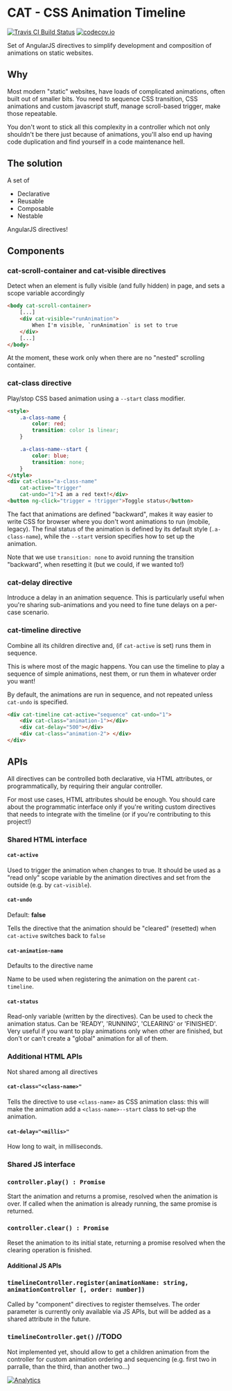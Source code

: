 # CAT - CSS Animation Timeline

[![Travis CI Build Status](https://travis-ci.org/artoale/angular-cat.svg)](https://travis-ci.org/artoale/angular-cat)
[![codecov.io](https://codecov.io/github/codecov/codecov-ruby/coverage.svg?branch=master)](https://codecov.io/github/codecov/codecov-ruby?branch=master)

Set of AngularJS directives to simplify development and composition of
animations on static websites.

## Why
Most modern "static" websites, have loads of complicated animations, often built
out of smaller bits.
You need to sequence CSS transition, CSS animations and custom javascript stuff, manage
scroll-based trigger, make those repeatable.

You don't wont to stick all this complexity in a controller which not only shouldn't be there just because of animations,
you'll also end up having code duplication and find yourself in a code maintenance hell.

## The solution

A set of
* Declarative
* Reusable
* Composable
* Nestable

AngularJS directives!

## Components

### cat-scroll-container and cat-visible directives
Detect when an element is fully visible (and fully hidden) in page, and sets
a scope variable accordingly

```html
<body cat-scroll-container>
    [...]
    <div cat-visible="runAnimation">
        When I'm visible, `runAnimation` is set to true
    </div>
    [...]
</body>
```
At the moment, these work only when there are no "nested" scrolling container.

### cat-class directive

Play/stop CSS based animation using a `--start` class modifier.


```html
<style>
    .a-class-name {
        color: red;
        transition: color 1s linear;
    }

    .a-class-name--start {
        color: blue;
        transition: none;
    }
</style>
<div cat-class="a-class-name"
    cat-active="trigger"
    cat-undo="1">I am a red text!</div>
<button ng-click="trigger = !trigger">Toggle status</button>
```

The fact that animations are defined "backward", makes it way easier to write CSS
for browser where you don't wont animations to run (mobile, legacy). The final status
of the animation is defined by its default style (`.a-class-name`), while the
`--start` version specifies how to set up the animation.

Note that we use `transition: none` to avoid running the transition "backward", when resetting it (but we could, if we wanted to!)

### cat-delay directive

Introduce a delay in an animation sequence. This is particularly useful when you're sharing
sub-animations and you need to fine tune delays on a per-case scenario.


### cat-timeline directive

Combine all its children directive and, (if `cat-active` is set) runs them in
sequence.

This is where most of the magic happens. You can use the timeline to play a sequence
of simple animations, nest them, or run them in whatever order you want!

By default, the animations are run in sequence, and not repeated unless `cat-undo` is specified.

```html
<div cat-timeline cat-active="sequence" cat-undo="1">
    <div cat-class="animation-1"></div>
    <div cat-delay="500"></div>
    <div cat-class="animation-2"> </div>
</div>
```


## APIs

All directives can be controlled both declarative, via HTML attributes, or
programmatically, by requiring their angular controller.

For most use cases, HTML attributes should be enough. You should care about the programmatic interface only if
you're writing custom directives that needs to integrate with the timeline (or if you're contributing to this project!)

### Shared HTML interface

#### `cat-active`
Used to trigger the animation when changes to true. It should be used as a "read only" scope variable by the animation directives and set from the outside (e.g. by `cat-visible`).

#### `cat-undo`
Default: **false**

Tells the directive that the animation should be "cleared" (resetted) when `cat-active` switches back to `false`

#### `cat-animation-name`
Defaults to the directive name

Name to be used when registering the animation on the parent `cat-timeline`.

#### `cat-status`
Read-only variable (written by the directives). Can be used to check the animation
status. Can be 'READY', 'RUNNING', 'CLEARING' or 'FINISHED'. Very useful if you want to
play animations only when other are finished, but don't or can't create a "global" animation for all of them.


### Additional HTML APIs
Not shared among all directives

#### `cat-class="<class-name>"`
Tells the directive to use `<class-name>` as CSS animation class: this will make the animation
add a `<class-name>--start` class to set-up the animation.

#### `cat-delay="<millis>"`
How long to wait, in milliseconds.


### Shared JS interface

### `controller.play() : Promise`
Start the animation and returns a promise, resolved when the animation is over.
If called when the animation is already running, the same promise is returned.

### `controller.clear() : Promise`
Reset the animation to its initial state, returning a promise resolved when the
clearing operation is finished.

#### Additional JS APIs

### `timelineController.register(animationName: string, animationController [, order: number])`
Called by "component" directives to register themselves. The order parameter is
currently only available via JS APIs, but will be added as a shared attribute in
the future.

### `timelineController.get()` //TODO
Not implemented yet, should allow to get a children animation from the controller
for custom animation ordering and sequencing (e.g. first two in parralle, than the third, than another two...)


[![Analytics](https://ga-beacon.appspot.com/UA-39387573-2/potato-animation/readme?pixel)](https://github.com/igrigorik/ga-beacon)
